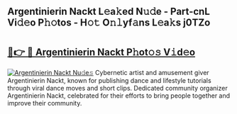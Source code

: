 ## Argentinierin Nackt L𝚎a𝚔ed N𝚞𝚍e - Part-cnL Vi𝚍𝚎o P𝚑𝚘tos - H𝚘𝚝 O𝚗𝚕yf𝚊ns L𝚎a𝚔s j0TZo

# <h2><a href="http://kf9ghw.oniu.top/?m=Argentinierin+Nackt">🔗👉 🔴 Argentinierin Nackt P𝚑ot𝚘𝚜 V𝚒d𝚎o</a></h2>

[![Argentinierin Nackt Nu𝚍e𝚜](https://i.imgur.com/0qMVB7G.gif)](http://kf9ghw.oniu.top/?m=Argentinierin+Nackt)
Cybernetic artist and amusement giver Argentinierin Nackt, known for publishing dance and lifestyle tutorials through viral dance moves and short clips. Dedicated community organizer Argentinierin Nackt, celebrated for their efforts to bring people together and improve their community.  

